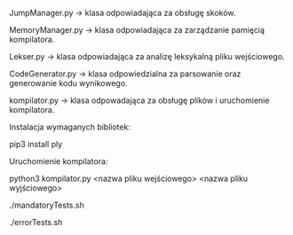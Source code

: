 JumpManager.py -> klasa odpowiadająca za obsługę skoków.

MemoryManager.py -> klasa odpowiadająca za zarządzanie pamięcią kompilatora.

Lekser.py -> klasa odpowiadająca za analizę leksykalną pliku wejściowego.

CodeGenerator.py -> klasa odpowiedzialna za parsowanie oraz generowanie kodu wynikowego.

kompilator.py -> klasa odpowadająca za obsługę plików i uruchomienie kompilatora.

Instalacja wymaganych bibliotek:

pip3 install ply

Uruchomienie kompilatora:

python3 kompilator.py <nazwa pliku wejściowego> <nazwa pliku wyjściowego>

./mandatoryTests.sh

./errorTests.sh
